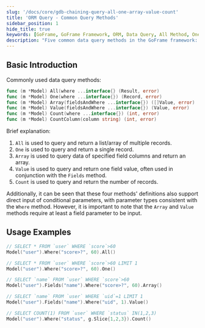 ```yaml
---
slug: '/docs/core/gdb-chaining-query-all-one-array-value-count'
title: 'ORM Query - Common Query Methods'
sidebar_position: 1
hide_title: true
keywords: [GoFrame, GoFrame Framework, ORM, Data Query, All Method, One Method, Array Method, Value Method, Count Method, CountColumn Method]
description: "Five common data query methods in the GoFrame framework: All, One, Array, Value, and Count. These methods allow you to easily retrieve multiple or single records from the database and support direct input of conditional parameters. Through example code, you'll learn how to efficiently perform database operations in GoFrame."
---
```


## Basic Introduction
Commonly used data query methods:

```go
func (m *Model) All(where ...interface{} (Result, error)
func (m *Model) One(where ...interface{}) (Record, error)
func (m *Model) Array(fieldsAndWhere ...interface{}) ([]Value, error)
func (m *Model) Value(fieldsAndWhere ...interface{}) (Value, error)
func (m *Model) Count(where ...interface{}) (int, error)
func (m *Model) CountColumn(column string) (int, error)
```

Brief explanation:

1. `All` is used to query and return a list/array of multiple records.
2. `One` is used to query and return a single record.
3. `Array` is used to query data of specified field columns and return an array.
4. `Value` is used to query and return one field value, often used in conjunction with the `Fields` method.
5. `Count` is used to query and return the number of records.

Additionally, it can be seen that these four methods' definitions also support direct input of conditional parameters, with parameter types consistent with the `Where` method. However, it is important to note that the `Array` and `Value` methods require at least a field parameter to be input.

## Usage Examples

```go
// SELECT * FROM `user` WHERE `score`>60
Model("user").Where("score>?", 60).All()

// SELECT * FROM `user` WHERE `score`>60 LIMIT 1
Model("user").Where("score>?", 60).One()

// SELECT `name` FROM `user` WHERE `score`>60
Model("user").Fields("name").Where("score>?", 60).Array()

// SELECT `name` FROM `user` WHERE `uid`=1 LIMIT 1
Model("user").Fields("name").Where("uid", 1).Value()

// SELECT COUNT(1) FROM `user` WHERE `status` IN(1,2,3)
Model("user").Where("status", g.Slice{1,2,3}).Count()
```